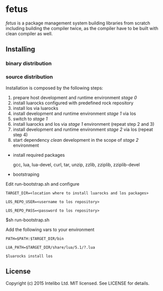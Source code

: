 fetus
=====

*fetus* is a package management system building libraries from scratch including building the compiler twice, as the compiler have to be built with clean compiler as well.

Installing
----------

### binary distribution

### source distribution

Installation is composed by the following steps:

1. prepare host development and runtime environment _stage 0_
2. install luarocks configured with predefined rock repository
3. install los via luarocks
4. install development and runtime environment _stage 1_ via los
5. switch to _stage 1_
6. install luarocks and los via _stage 1_ environment (repeat step 2 and 3)
7. install development and runtime environment _stage 2_ via los (repeat step 4)
8. start dependency _clean_ development in the scope of _stage 2_ environment

  * install required packages

      gcc, lua, lua-devel, curl, tar, unzip, zzlib, zziplib, zziplib-devel

  * bootstraping

   Edit run-bootstrap.sh and configure 
   
```
TARGET_DIR=<location where to install luarocks and los packages>
```

```
LOS_REPO_USER=<username to los repository>
```

```
LOS_REPO_PASS=<password to los repository>
```

   $sh run-bootstrap.sh

   Add the following vars to your environment

```
PATH=$PATH:$TARGET_DIR/bin
```

```
LUA_PATH=$TARGET_DIR/share/lua/5.1/?.lua
```

```
$luarocks install los
```

License
-------

Copyright (c) 2015 Intelibo Ltd.
MIT licensed. See LICENSE for details.
